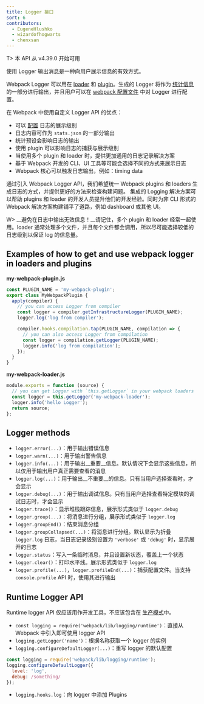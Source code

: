```yaml
---
title: Logger 接口
sort: 6
contributors:
  - EugeneHlushko
  - wizardofhogwarts
  - chenxsan
---
```


T> 本 API 从 v4.39.0 开始可用

使用 Logger 输出消息是一种向用户展示信息的有效方式。

Webpack Logger 可以用在 [loader](/loaders/) 和 [plugin](/api/plugins/#logging)。生成的 Logger 将作为 [统计信息](/api/stats/) 的一部分进行输出，并且用户可以在 [webpack 配置文件](/configuration/) 中对 Logger 进行配置。

在 Webpack 中使用自定义 Logger API 的优点：

- 可以 [配置](/configuration/stats/#statslogging) 日志的展示级别
- 日志内容可作为 `stats.json` 的一部分输出
- 统计预设会影响日志的输出
- 使用 plugin 可以影响日志的捕获与展示级别
- 当使用多个 plugin 和 loader 时，提供更加通用的日志记录解决方案
- 基于 Webpack 开发的 CLI、UI 工具等可能会选择不同的方式来展示日志
- Webpack 核心可以触发日志输出，例如：timing data

通过引入 Webpack Logger API，我们希望统一 Webpack plugins 和 loaders 生成日志的方式，并提供更好的方法来检查构建问题。 集成的 Logging 解决方案可以帮助 plugins 和 loader 的开发人员提升他们的开发经验。同时为非 CLI 形式的 Webpack 解决方案构建铺平了道路，例如 dashboard 或其他 UI。

W> __避免在日志中输出无效信息！__请记住，多个 plugin 和 loader 经常一起使用。loader 通常处理多个文件，并且每个文件都会调用，所以尽可能选择较低的日志级别以保证 log 的信息量。

## Examples of how to get and use webpack logger in loaders and plugins

__my-webpack-plugin.js__

```js
const PLUGIN_NAME = 'my-webpack-plugin';
export class MyWebpackPlugin {
  apply(compiler) {
    // you can access Logger from compiler
    const logger = compiler.getInfrastructureLogger(PLUGIN_NAME);
    logger.log('log from compiler');

    compiler.hooks.compilation.tap(PLUGIN_NAME, compilation => {
      // you can also access Logger from compilation
      const logger = compilation.getLogger(PLUGIN_NAME);
      logger.info('log from compilation');
    });
  }
}
```

__my-webpack-loader.js__

```js
module.exports = function (source) {
  // you can get Logger with `this.getLogger` in your webpack loaders
  const logger = this.getLogger('my-webpack-loader');
  logger.info('hello Logger');
  return source;
};
```

## Logger methods

- `logger.error(...)`：用于输出错误信息
- `logger.warn(...)`：用于输出警告信息
- `logger.info(...)`：用于输出__重要__信息。默认情况下会显示这些信息，所以仅用于输出用户真正需要查看的消息
- `logger.log(...)`：用于输出__不重要__的信息。只有当用户选择查看时，才会显示
- `logger.debug(...)`：用于输出调试信息。只有当用户选择查看特定模块的调试日志时，才会显示
- `logger.trace()`：显示堆栈跟踪信息，展示形式类似于 `logger.debug`
- `logger.group(...)`：将消息进行分组，展示形式类似于 `logger.log`
- `logger.groupEnd()`：结束消息分组
- `logger.groupCollapsed(...)`：将消息进行分组。默认显示为折叠 `logger.log` 日志，当日志记录级别设置为 `'verbose'` 或 `'debug'` 时，显示展开的日志
- `logger.status`：写入一条临时消息，并且设置新状态，覆盖上一个状态
- `logger.clear()`：打印水平线。展示形式类似于 `logger.log`
- `logger.profile(...)`，`logger.profileEnd(...)`：捕获配置文件。当支持 `console.profile` API 时，使用其进行输出

## Runtime Logger API

Runtime logger API 仅应该用作开发工具，不应该包含在 [生产模式](/configuration/mode/#mode-production)中。

- `const logging = require('webpack/lib/logging/runtime')`：直接从 Webpack 中引入即可使用 logger API
- `logging.getLogger('name')`：根据名称获取一个 logger 的实例
- `logging.configureDefaultLogger(...)`：重写 logger 的默认配置

```javascript
const logging = require('webpack/lib/logging/runtime');
logging.configureDefaultLogger({
  level: 'log',
  debug: /something/
});
```

- `logging.hooks.log`：向 logger 中添加 Plugins
